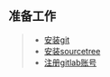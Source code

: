<!--### 前言： 如果您想结合Gitlab和Sourcetree来实现代码管理，那么请看以下步骤。-->
## 准备工作
> * [安装git](../home/git.md)
> * [安装sourcetree](../home/sourcetree.md)
> * [注册gitlab账号](../home/gitlab.md)


